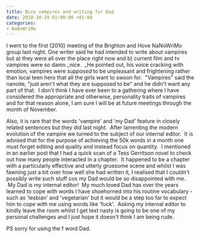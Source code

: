 ```yaml
---
title: Nice vampires and writing for Dad
date: 2010-10-29 01:00:00 +01:00
categories:
- NaNoWriMo
---
```


I went to the first (2010) meeting of the Brighton and Hove NaNoWriMo group last night. One writer said he had intended to write about vampires but a) they were all over the place right now and b) current film and tv vampires were so damn _nice.  _He pointed out, his voice cracking with emotion, vampires were _supposed_ to be unpleasant and frightening rather than local teen hero that all the girls want to swoon for.  "Vampires" said the nanoite, "just aren't what they are supposed to be" and he didn't want any part of that.  I don't think I have ever been to a gathering where I have considered the appropriate and otherwise, personality traits of vampires and for that reason alone, I am sure I will be at future meetings through the month of November.

Also, it is rare that the words 'vampire' and 'my Dad' feature in closely related sentences but they did last night.  After lamenting the modern evolution of the vampire we turned to the subject of our internal editor.  It is advised that for the purpose of achieving the 50k words in a month one must forget editing and quality and instead focus on quantity.  I mentioned in an earlier post that I had a quick scan of a Tess Gerritson novel to check out how many people interacted in a chapter.  It happened to be a chapter with a particularly effective and utterly gruesome scene and whilst I was fawning just a bit over how well she had written it, I realised that I couldn't possibly write such stuff cos my Dad would be so disappointed with me.  My Dad is my internal editor!  My much loved Dad has over the years learned to cope with words I have shoehorned into his routine vocabulary - such as 'lesbian' and 'vegetarian' but it would be a step too far to expect him to cope with me using words like 'fuck'.  Asking my internal editor to kindly leave the room whilst I get text nasty is going to be one of my personal challenges and I just hope it doesn't think I am being rude.

PS sorry for using the f word Dad.
